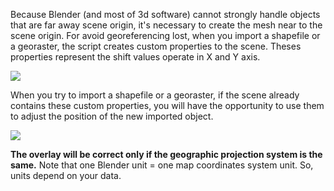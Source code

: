 Because Blender (and most of 3d software) cannot strongly handle objects that are far away scene origin, it's necessary to create the mesh near to the scene origin. For avoid georeferencing lost, when you import a shapefile or a georaster, the script creates custom properties to the scene. Theses properties represent the shift values operate in X and Y axis.

![](https://raw.githubusercontent.com/wiki/domlysz/blenderGIS/images/custom_props.jpeg)

When you try to import a shapefile or a georaster, if the scene already contains these custom properties, you will have the opportunity to use them to adjust the position of the new imported object.

![](https://raw.githubusercontent.com/wiki/domlysz/blenderGIS/images/custom_props_considere.jpeg)

**The overlay will be correct only if the geographic projection system is the same.** Note that one Blender unit = one map coordinates system unit. So, units depend on your data.
